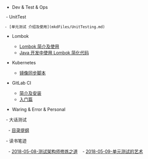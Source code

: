 - Dev & Test & Ops

  - UnitTest

    - [单元测试 介绍及使用](mkdFiles/UnitTesting.md)

  - Lombok

    - [Lombok 简介及使用](lombok/lombok-1.md)
    - [Java 开发中使用 Lombok 简化代码](lombok/lombok-2.md)

  - Kubernetes
 
    - [镜像同步脚本](kubernetes/sync-scripts.md)

  - GitLab CI

    - [简介及安装](gitlab-ci/gitlab-ci-1.md)
    - [入门篇](gitlab-ci/gitlab-ci-2.md)

- Waring & Error & Personal

  - 大话测试
  
    - [目录提纲](README.md)
   
  - 读书笔迹
  
    - [2018-05-08-测试架构师修炼之道](books/测试简史.md)
    - [2018-05-09-单元测试的艺术](books/变革者.md)
    
